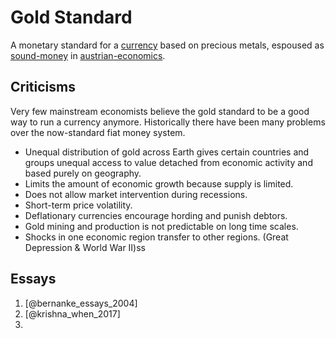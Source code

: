 # Gold Standard

A monetary standard for a [currency](currency.md)  based on precious metals, espoused as [sound-money](sound-money.md) in [austrian-economics](austrian-economics.md).

## Criticisms

Very few mainstream economists believe the gold standard to be a good way to run a currency anymore. Historically there have been many problems over the now-standard fiat money system.

* Unequal distribution of gold across Earth gives certain countries and groups unequal access to value detached from economic activity and based purely on geography.
* Limits the amount of economic growth because supply is limited. 
* Does not allow market intervention during recessions.
* Short-term price volatility.
* Deflationary currencies encourage hording and punish debtors.
* Gold mining and production is not predictable on long time scales.
* Shocks in one economic region transfer to other regions. (Great Depression & World War II)ss

## Essays

1.  [@bernanke_essays_2004]
2. [@krishna_when_2017]
3. 